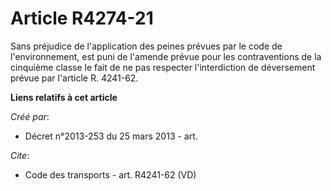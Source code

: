 # Article R4274-21

Sans préjudice de l'application des peines prévues par le code de l'environnement, est puni de l'amende prévue pour les
contraventions de la cinquième classe le fait de ne pas respecter l'interdiction de déversement prévue par l'article R.
4241-62.

**Liens relatifs à cet article**

_Créé par_:

  - Décret n°2013-253 du 25 mars 2013 - art.

_Cite_:

  - Code des transports - art. R4241-62 (VD)
